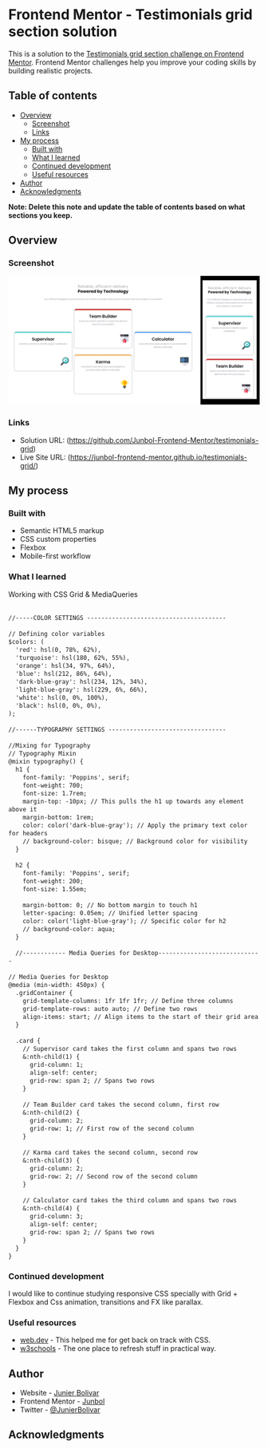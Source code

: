 # Frontend Mentor - Testimonials grid section solution

This is a solution to the [Testimonials grid section challenge on Frontend Mentor](https://www.frontendmentor.io/challenges/testimonials-grid-section-Nnw6J7Un7). Frontend Mentor challenges help you improve your coding skills by building realistic projects.

## Table of contents

- [Overview](#overview)
  - [Screenshot](#screenshot)
  - [Links](#links)
- [My process](#my-process)
  - [Built with](#built-with)
  - [What I learned](#what-i-learned)
  - [Continued development](#continued-development)
  - [Useful resources](#useful-resources)
- [Author](#author)
- [Acknowledgments](#acknowledgments)

**Note: Delete this note and update the table of contents based on what sections you keep.**

## Overview

### Screenshot

![](./assets/images/screenshot.jpg)

### Links

- Solution URL: (https://github.com/Junbol-Frontend-Mentor/testimonials-grid)
- Live Site URL: (https://junbol-frontend-mentor.github.io/testimonials-grid/)

## My process

### Built with

- Semantic HTML5 markup
- CSS custom properties
- Flexbox
- Mobile-first workflow

### What I learned

Working with CSS Grid & MediaQueries

```sacss

//-----COLOR SETTINGS ---------------------------------------

// Defining color variables
$colors: (
  'red': hsl(0, 78%, 62%),
  'turquoise': hsl(180, 62%, 55%),
  'orange': hsl(34, 97%, 64%),
  'blue': hsl(212, 86%, 64%),
  'dark-blue-gray': hsl(234, 12%, 34%),
  'light-blue-gray': hsl(229, 6%, 66%),
  'white': hsl(0, 0%, 100%),
  'black': hsl(0, 0%, 0%),
);

//------TYPOGRAPHY SETTINGS ---------------------------------

//Mixing for Typography
// Typography Mixin
@mixin typography() {
  h1 {
    font-family: 'Poppins', serif;
    font-weight: 700;
    font-size: 1.7rem;
    margin-top: -10px; // This pulls the h1 up towards any element above it
    margin-bottom: 1rem;
    color: color('dark-blue-gray'); // Apply the primary text color for headers
    // background-color: bisque; // Background color for visibility
  }

  h2 {
    font-family: 'Poppins', serif;
    font-weight: 200;
    font-size: 1.55em;

    margin-bottom: 0; // No bottom margin to touch h1
    letter-spacing: 0.05em; // Unified letter spacing
    color: color('light-blue-gray'); // Specific color for h2
    // background-color: aqua;
  }

  //------------ Media Queries for Desktop-----------------------------

// Media Queries for Desktop
@media (min-width: 450px) {
  .gridContainer {
    grid-template-columns: 1fr 1fr 1fr; // Define three columns
    grid-template-rows: auto auto; // Define two rows
    align-items: start; // Align items to the start of their grid area
  }

  .card {
    // Supervisor card takes the first column and spans two rows
    &:nth-child(1) {
      grid-column: 1;
      align-self: center;
      grid-row: span 2; // Spans two rows
    }

    // Team Builder card takes the second column, first row
    &:nth-child(2) {
      grid-column: 2;
      grid-row: 1; // First row of the second column
    }

    // Karma card takes the second column, second row
    &:nth-child(3) {
      grid-column: 2;
      grid-row: 2; // Second row of the second column
    }

    // Calculator card takes the third column and spans two rows
    &:nth-child(4) {
      grid-column: 3;
      align-self: center;
      grid-row: span 2; // Spans two rows
    }
  }
}
```

### Continued development

I would like to continue studying responsive CSS specially with Grid + Flexbox and Css animation, transitions and FX like parallax.

### Useful resources

- [web.dev](https://web.dev/learn/css) - This helped me for get back on track with CSS.
- [w3schools](https://www.w3schools.com/css/default.asp) - The one place to refresh stuff in practical way.

## Author

- Website - [Junier Bolivar](https://www.bolivarcreativedesign.com)
- Frontend Mentor - [Junbol](https://www.frontendmentor.io/profile/Junbol)
- Twitter - [@JunierBolivar](https://www.twitter.com/@JunierBolivar)

## Acknowledgments
